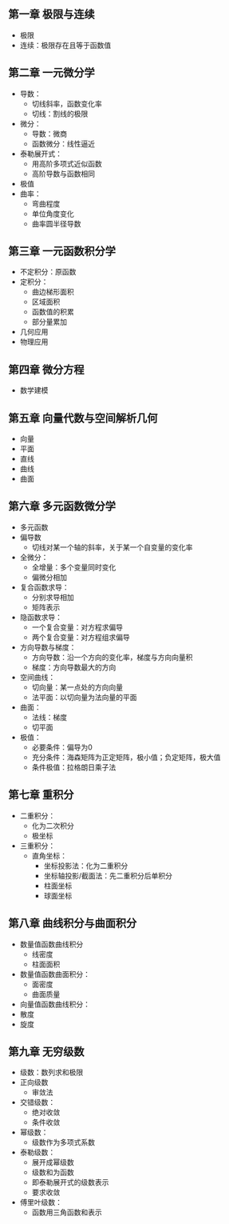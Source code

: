 ## 第一章 极限与连续

* 极限
* 连续：极限存在且等于函数值

## 第二章 一元微分学

* 导数：
  * 切线斜率，函数变化率
  * 切线：割线的极限
* 微分：
  * 导数：微商
  * 函数微分：线性逼近
* 泰勒展开式：
  * 用高阶多项式近似函数
  * 高阶导数与函数相同
* 极值
* 曲率：
  * 弯曲程度
  * 单位角度变化
  * 曲率圆半径导数

## 第三章 一元函数积分学

* 不定积分：原函数
* 定积分：
  * 曲边梯形面积
  * 区域面积
  * 函数值的积累
  * 部分量累加
* 几何应用
* 物理应用

## 第四章 微分方程

* 数学建模

## 第五章 向量代数与空间解析几何

* 向量
* 平面
* 直线
* 曲线
* 曲面

## 第六章 多元函数微分学

* 多元函数
* 偏导数
  * 切线对某一个轴的斜率，关于某一个自变量的变化率
* 全微分：
  * 全增量：多个变量同时变化
  * 偏微分相加
* 复合函数求导：
  * 分别求导相加
  * 矩阵表示
* 隐函数求导：
  * 一个复合变量：对方程求偏导
  * 两个复合变量：对方程组求偏导
* 方向导数与梯度：
  * 方向导数：沿一个方向的变化率，梯度与方向向量积
  * 梯度：方向导数最大的方向
* 空间曲线：
  * 切向量：某一点处的方向向量
  * 法平面：以切向量为法向量的平面
* 曲面：
  * 法线：梯度
  * 切平面
* 极值：
  * 必要条件：偏导为0
  * 充分条件：海森矩阵为正定矩阵，极小值；负定矩阵，极大值
  * 条件极值：拉格朗日乘子法

## 第七章 重积分

* 二重积分：
  * 化为二次积分
  * 极坐标
* 三重积分：
  * 直角坐标：
    * 坐标投影法：化为二重积分
    * 坐标轴投影/截面法：先二重积分后单积分
    * 柱面坐标
    * 球面坐标

## 第八章 曲线积分与曲面积分

* 数量值函数曲线积分
  * 线密度
  * 柱面面积
* 数量值函数曲面积分：
  * 面密度
  * 曲面质量
* 向量值函数曲线积分：
* 散度
* 旋度

## 第九章 无穷级数

* 级数：数列求和极限
* 正向级数
  * 审敛法
* 交错级数：
  * 绝对收敛
  * 条件收敛
* 幂级数：
  * 级数作为多项式系数
* 泰勒级数：
  * 展开成幂级数
  * 级数和为函数
  * 即泰勒展开式的级数表示
  * 要求收敛
* 傅里叶级数：
  * 函数用三角函数和表示